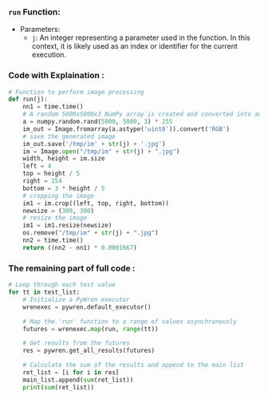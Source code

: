 ### `run` Function:
- Parameters:
    - `j`: An integer representing a parameter used in the function. In this context, it is likely used as an index or identifier for the current execution.

### Code with Explaination :
```python
# Function to perform image processing
def run(j):
    nn1 = time.time()
    # A random 5000x5000x3 NumPy array is created and converted into an RGB image using the Pillow (PIL) library.
    a = numpy.random.rand(5000, 5000, 3) * 255
    im_out = Image.fromarray(a.astype('uint8')).convert('RGB')
    # save the generated image
    im_out.save('/tmp/im' + str(j) + '.jpg')
    im = Image.open("/tmp/im" + str(j) + ".jpg")
    width, height = im.size
    left = 4
    top = height / 5
    right = 154
    bottom = 3 * height / 5
    # cropping the image
    im1 = im.crop((left, top, right, bottom))
    newsize = (300, 300)
    # resize the image
    im1 = im1.resize(newsize)
    os.remove("/tmp/im" + str(j) + ".jpg")
    nn2 = time.time()
    return ((nn2 - nn1) * 0.0001667)

```

### The remaining part of full code :

```python
# Loop through each test value
for tt in test_list:
    # Initialize a PyWren executor
    wrenexec = pywren.default_executor()

    # Map the 'run' function to a range of values asynchronously
    futures = wrenexec.map(run, range(tt))

    # Get results from the futures
    res = pywren.get_all_results(futures)

    # Calculate the sum of the results and append to the main list
    ret_list = [i for i in res]
    main_list.append(sum(ret_list))
    print(sum(ret_list))
```
